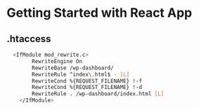 # Getting Started with React App

## .htaccess

```bash
  <IfModule mod_rewrite.c>
        RewriteEngine On
        RewriteBase /wp-dashboard/
        RewriteRule ^index\.html$ - [L]
        RewriteCond %{REQUEST_FILENAME} !-f
        RewriteCond %{REQUEST_FILENAME} !-d
        RewriteRule . /wp-dashboard/index.html [L]
    </IfModule>
```
